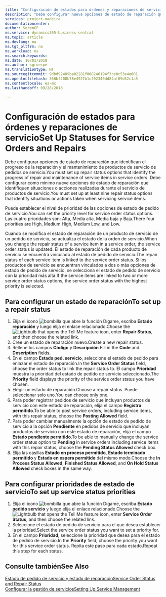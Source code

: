 ```yaml
---
title: "Configuración de estados para órdenes y reparaciones de servicio | Documentos de Microsoft"
description: "Debe configurar nueve opciones de estado de reparación que identifican el progreso de la reparación y el mantenimiento de productos de servicio de pedidos de servicio."
services: project-madeira
documentationcenter: 
author: SorenGP
ms.service: dynamics365-business-central
ms.topic: article
ms.devlang: na
ms.tgt_pltfrm: na
ms.workload: na
ms.search.keywords: 
ms.date: 10/01/2018
ms.author: sgroespe
ms.translationtype: HT
ms.sourcegitcommit: 9dbd92409ba02281f008246194f3ce0c53e4e001
ms.openlocfilehash: 366bf200b78e4927b1c202340dd84af09d32c1a5
ms.contentlocale: es-mx
ms.lasthandoff: 09/28/2018

---
```

# <a name="set-up-statuses-for-service-orders-and-repairs"></a><span data-ttu-id="92dc0-103">Configuración de estados para órdenes y reparaciones de servicio</span><span class="sxs-lookup"><span data-stu-id="92dc0-103">Set Up Statuses for Service Orders and Repairs</span></span>
<span data-ttu-id="92dc0-104">Debe configurar opciones de estado de reparación que identifican el progreso de la reparación y el mantenimiento de productos de servicio de pedidos de servicio.</span><span class="sxs-lookup"><span data-stu-id="92dc0-104">You must set up repair status options that identify the progress of repair and maintenance of service items in service orders.</span></span> <span data-ttu-id="92dc0-105">Debe configurar como mínimo nueve opciones de estado de reparación que identifiquen situaciones o acciones realizadas durante el servicio de productos de servicio.</span><span class="sxs-lookup"><span data-stu-id="92dc0-105">You must set up at least nine repair status options that identify situations or actions taken when servicing service items.</span></span>  

<span data-ttu-id="92dc0-106">Puede establecer el nivel de prioridad de las opciones de estado de pedido de servicio.</span><span class="sxs-lookup"><span data-stu-id="92dc0-106">You can set the priority level for service order status options.</span></span> <span data-ttu-id="92dc0-107">Las cuatro prioridades son: Alta, Media alta, Media baja y Baja.</span><span class="sxs-lookup"><span data-stu-id="92dc0-107">There four priorities are High, Medium High, Medium Low, and Low.</span></span>  

<span data-ttu-id="92dc0-108">Cuando se modifica el estado de reparación de un producto de servicio de un pedido de servicio, se actualiza el estado de la orden de servicio.</span><span class="sxs-lookup"><span data-stu-id="92dc0-108">When you change the repair status of a service item in a service order, the service order status is updated.</span></span> <span data-ttu-id="92dc0-109">El estado de reparación de cada producto de servicio se encuentra vinculado al estado de pedido de servicio.</span><span class="sxs-lookup"><span data-stu-id="92dc0-109">The repair status of each service item is linked to the service order status.</span></span> <span data-ttu-id="92dc0-110">Si los productos de servicio se encuentran vinculados a dos o más opciones de estado de pedido de servicio, se selecciona el estado de pedido de servicio con la prioridad más alta.</span><span class="sxs-lookup"><span data-stu-id="92dc0-110">If the service items are linked to two or more service order status options, the service order status with the highest priority is selected.</span></span>  

## <a name="to-set-up-a-repair-status"></a><span data-ttu-id="92dc0-111">Para configurar un estado de reparación</span><span class="sxs-lookup"><span data-stu-id="92dc0-111">To set up a repair status</span></span>  
1. <span data-ttu-id="92dc0-112">Elija el icono ![bombilla que abre la función Dígame](media/ui-search/search_small.png "Dígame que desea hacer"), escriba **Estado reparación** y luego elija el enlace relacionado.</span><span class="sxs-lookup"><span data-stu-id="92dc0-112">Choose the ![Lightbulb that opens the Tell Me feature](media/ui-search/search_small.png "Tell me what you want to do") icon, enter **Repair Status**, and then choose the related link.</span></span>
2. <span data-ttu-id="92dc0-113">Cree un estado de reparación nuevo.</span><span class="sxs-lookup"><span data-stu-id="92dc0-113">Create a new repair status.</span></span>  
3. <span data-ttu-id="92dc0-114">Rellene los campos **Código** y **Descripción**.</span><span class="sxs-lookup"><span data-stu-id="92dc0-114">Fill in the **Code** and **Description** fields.</span></span>  
4. <span data-ttu-id="92dc0-115">En el campo **Estado ped. servicio**, seleccione el estado de pedido para enlazar el estado de reparación.</span><span class="sxs-lookup"><span data-stu-id="92dc0-115">In the **Service Order Status** field, choose the order status to link the repair status to.</span></span> <span data-ttu-id="92dc0-116">El campo **Prioridad** muestra la prioridad del estado de pedido de servicio seleccionado.</span><span class="sxs-lookup"><span data-stu-id="92dc0-116">The **Priority** field displays the priority of the service order status you have chosen.</span></span>  
5. <span data-ttu-id="92dc0-117">Elegir un estado de reparación.</span><span class="sxs-lookup"><span data-stu-id="92dc0-117">Choose a repair status.</span></span> <span data-ttu-id="92dc0-118">Puede seleccionar solo uno.</span><span class="sxs-lookup"><span data-stu-id="92dc0-118">You can choose only one.</span></span>  
6. <span data-ttu-id="92dc0-119">Para poder registrar pedidos de servicio que incluyan productos de servicio con este estado de reparación, elija el campo **Registro permitido**.</span><span class="sxs-lookup"><span data-stu-id="92dc0-119">To be able to post service orders, including service items, with this repair status, choose the **Posting Allowed** field.</span></span>  
7. <span data-ttu-id="92dc0-120">Para poder cambiar manualmente la opción de estado de pedido de servicio a la opción **Pendiente** en pedidos de servicio que incluyan productos de servicio con este estado de reparación, elija el campo **Estado pendiente permitido**.</span><span class="sxs-lookup"><span data-stu-id="92dc0-120">To be able to manually change the service order status option to **Pending** in service orders including service items with this repair status, choose the **Pending Status Allowed** check box.</span></span>  
8. <span data-ttu-id="92dc0-121">Elija las casillas **Estado en proceso permitido**, **Estado terminado permitido** y **Estado en espera permitido** del mismo modo.</span><span class="sxs-lookup"><span data-stu-id="92dc0-121">Choose the **In Process Status Allowed**, **Finished Status Allowed**, and **On Hold Status Allowed** check boxes in the same way.</span></span>
  
## <a name="to-set-up-service-status-priorities"></a><span data-ttu-id="92dc0-122">Para configurar prioridades de estado de servicio</span><span class="sxs-lookup"><span data-stu-id="92dc0-122">To set up service status priorities</span></span>  
1. <span data-ttu-id="92dc0-123">Elija el icono ![bombilla que abre la función Dígame](media/ui-search/search_small.png "Dígame que desea hacer"), escriba **Estado pedido servicio** y luego elija el enlace relacionado.</span><span class="sxs-lookup"><span data-stu-id="92dc0-123">Choose the ![Lightbulb that opens the Tell Me feature](media/ui-search/search_small.png "Tell me what you want to do") icon, enter **Service Order Status**, and then choose the related link.</span></span>  
2. <span data-ttu-id="92dc0-124">Seleccione el estado de pedido de servicio para el que desea establecer la prioridad.</span><span class="sxs-lookup"><span data-stu-id="92dc0-124">Select the service order status you want to set a priority for.</span></span>  
3. <span data-ttu-id="92dc0-125">En el campo **Prioridad**, seleccione la prioridad que desea para el estado de pedido de servicio.</span><span class="sxs-lookup"><span data-stu-id="92dc0-125">In the **Priority** field, choose the priority you want for this service order status.</span></span> <span data-ttu-id="92dc0-126">Repita este paso para cada estado.</span><span class="sxs-lookup"><span data-stu-id="92dc0-126">Repeat this step for each status.</span></span>  

## <a name="see-also"></a><span data-ttu-id="92dc0-127">Consulte también</span><span class="sxs-lookup"><span data-stu-id="92dc0-127">See Also</span></span>  
[<span data-ttu-id="92dc0-128">Estado de pedido de servicio y estado de reparación</span><span class="sxs-lookup"><span data-stu-id="92dc0-128">Service Order Status and Repair Status</span></span>](service-service-order-status-and-repair-status.md)  
[<span data-ttu-id="92dc0-129">Configurar la gestión de servicios</span><span class="sxs-lookup"><span data-stu-id="92dc0-129">Setting Up Service Management</span></span>](service-setup-service.md)  

